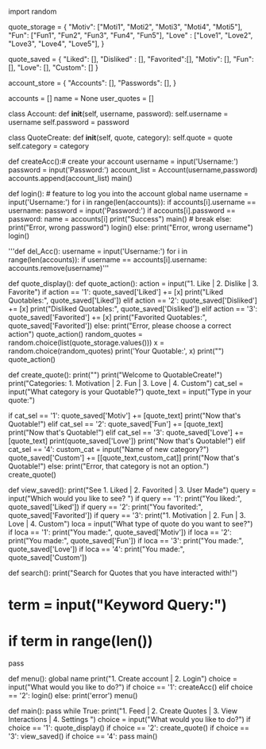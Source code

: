 import random

quote_storage = {
  "Motiv": ["Moti1", "Moti2", "Moti3", "Moti4", "Moti5"],
  "Fun": ["Fun1", "Fun2", "Fun3", "Fun4", "Fun5"],
  "Love" : ["Love1", "Love2", "Love3", "Love4", "Love5"],
}

quote_saved = {
  "Liked": [],
  "Disliked" : [],
  "Favorited":[],
  "Motiv": [],
  "Fun": [],
  "Love": [],
  "Custom": []
}

account_store = {
  "Accounts": [],
  "Passwords": [],
}

accounts = []
name = None
user_quotes = []

class Account:
  def __init__(self, username, password):
    self.username = username
    self.password = password


class QuoteCreate:
  def __init__(self, quote, category):
    self.quote = quote
    self.category = category

def createAcc():# create your account
  username = input('Username:')
  password = input('Password:')
  account_list = Account(username,password)
  accounts.append(account_list)
  main()

def login(): # feature to log you into the account
  global name
  username = input('Username:')
  for i in range(len(accounts)):
    if accounts[i].username == username:
      password = input('Password:')
      if accounts[i].password == password:
        name = accounts[i]
        print("Success")
        main()
        # break
      else:
        print("Error, wrong password")
        login()
    else:
      print("Error, wrong username")
      login()

'''def del_Acc():
  username = input('Username:')
  for i in range(len(accounts)):
    if username == accounts[i].username:
      accounts.remove(username)'''

def quote_display():
  def quote_action():
    action = input("1. Like | 2. Dislike | 3. Favorite")
    if action == '1':
      quote_saved['Liked'] += [x]
      print("Liked Quotables:", quote_saved['Liked'])
    elif action == '2':
      quote_saved['Disliked'] += [x]
      print("Disliked Quotables:", quote_saved['Disliked'])
    elif action == '3':
      quote_saved['Favorited'] += [x]
      print("Favorited Quotables:", quote_saved['Favorited'])
    else:
      print("Error, please choose a correct action")
      quote_action()
  random_quotes = random.choice(list(quote_storage.values()))
  x = random.choice(random_quotes)
  print('Your Quotable:', x)
  print("")
  quote_action()

def create_quote():
  print("")
  print("Welcome to QuotableCreate!")
  print("Categories: 1. Motivation | 2. Fun | 3. Love | 4. Custom")
  cat_sel = input("What category is your Quotable?")
  quote_text = input("Type in your quote:")

  if cat_sel == '1':
    quote_saved['Motiv'] += [quote_text]
    print("Now that's Quotable!")
  elif cat_sel == '2':
    quote_saved['Fun'] += [quote_text]
    print("Now that's Quotable!")
  elif cat_sel == '3':
    quote_saved['Love'] += [quote_text]
    print(quote_saved['Love'])
    print("Now that's Quotable!")
  elif cat_sel == '4':
    custom_cat = input("Name of new category?")
    quote_saved['Custom'] += [[quote_text,custom_cat]]
    print("Now that's Quotable!")
  else:
    print("Error, that category is not an option.")
    create_quote()


def view_saved():
  print("See 1. Liked | 2. Favorited | 3. User Made")
  query = input("Which would you like to see? ")
  if query == '1':
    print("You liked:", quote_saved['Liked'])
  if query == '2':
    print("You favorited:", quote_saved['Favorited'])
  if query == '3':
    print("1. Motivation | 2. Fun | 3. Love | 4. Custom")
    loca = input("What type of quote do you want to see?")
    if loca == '1':
      print("You made:", quote_saved['Motiv'])
    if loca == '2':
      print("You made:", quote_saved['Fun'])
    if loca == '3':
      print("You made:", quote_saved['Love'])
    if loca == '4':
      print("You made:", quote_saved['Custom'])

def search():
  print("Search for Quotes that you have interacted with!")
  # term = input("Keyword Query:")
  # if term in range(len())
  pass

def menu():
  global name
  print("1. Create account | 2. Login")
  choice = input("What would you like to do?")
  if choice == '1':
    createAcc()
  elif choice == '2':
    login()
  else:
    print('error')
menu()

def main():
  pass
  while True:
    print("1. Feed | 2. Create Quotes | 3. View Interactions | 4. Settings ")
    choice = input("What would you like to do?")
    if choice == '1':
      quote_display()
    if choice == '2':
      create_quote()
    if choice == '3':
      view_saved()
    if choice == '4':
      pass
main()
